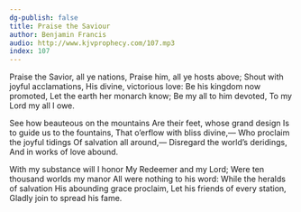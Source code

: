 ```yaml
---
dg-publish: false
title: Praise the Saviour
author: Benjamin Francis
audio: http://www.kjvprophecy.com/107.mp3
index: 107
---
```


Praise the Savior, all ye nations,
Praise him, all ye hosts above;
Shout with joyful acclamations,
His divine, victorious love:
Be his kingdom now promoted,
Let the earth her monarch know;
Be my all to him devoted,
To my Lord my all I owe.

See how beauteous on the mountains
Are their feet, whose grand design
Is to guide us to the fountains,
That o’erflow with bliss divine,—
Who proclaim the joyful tidings
Of salvation all around,—
Disregard the world’s deridings,
And in works of love abound.

With my substance will I honor
My Redeemer and my Lord;
Were ten thousand worlds my manor
All were nothing to his word:
While the heralds of salvation
His abounding grace proclaim,
Let his friends of every station,
Gladly join to spread his fame.